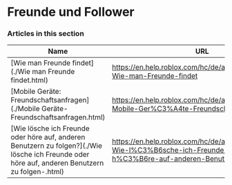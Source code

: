 # Freunde und Follower  
### Articles in this section
Name|URL
-|-
[Wie man Freunde findet](./Wie man Freunde findet.html) |https://en.help.roblox.com/hc/de/articles/203313580-Wie-man-Freunde-findet
[Mobile Geräte: Freundschaftsanfragen](./Mobile Geräte- Freundschaftsanfragen.html) |https://en.help.roblox.com/hc/de/articles/203313480-Mobile-Ger%C3%A4te-Freundschaftsanfragen
[Wie lösche ich Freunde oder höre auf, anderen Benutzern zu folgen?](./Wie lösche ich Freunde oder höre auf, anderen Benutzern zu folgen-.html) |https://en.help.roblox.com/hc/de/articles/203313590-Wie-l%C3%B6sche-ich-Freunde-oder-h%C3%B6re-auf-anderen-Benutzern-zu-folgen-